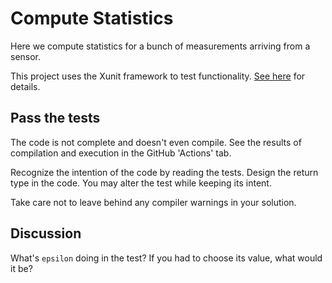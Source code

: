 # Compute Statistics

Here we compute statistics for a bunch of measurements arriving from a sensor.

This project uses the Xunit framework to test functionality.
[See here](https://docs.microsoft.com/en-us/dotnet/core/testing/unit-testing-with-dotnet-test)
for details.

## Pass the tests

The code is not complete and doesn't even compile.
See the results of compilation and execution in the GitHub 'Actions' tab.

Recognize the intention of the code by reading the tests.
Design the return type in the code.
You may alter the test while keeping its intent.

Take care not to leave behind any compiler warnings in your solution.

## Discussion

What's `epsilon` doing in the test? If you had to choose its value, what would it be?
